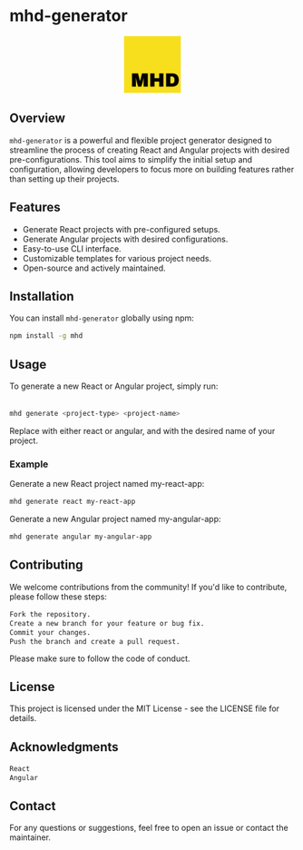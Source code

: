 # mhd-generator

<div align="center">
  <img src="./MHD-logo-large.png" height="100px" />
</div>

## Overview

`mhd-generator` is a powerful and flexible project generator designed to streamline the process of creating React and Angular projects with desired pre-configurations. This tool aims to simplify the initial setup and configuration, allowing developers to focus more on building features rather than setting up their projects.

## Features

- Generate React projects with pre-configured setups.
- Generate Angular projects with desired configurations.
- Easy-to-use CLI interface.
- Customizable templates for various project needs.
- Open-source and actively maintained.

## Installation

You can install `mhd-generator` globally using npm:

```bash
npm install -g mhd
```

## Usage

To generate a new React or Angular project, simply run:

```bash

mhd generate <project-type> <project-name>
```

Replace <project-type> with either react or angular, and <project-name> with the desired name of your project.
### Example
Generate a new React project named my-react-app:
```bash
mhd generate react my-react-app
```

Generate a new Angular project named my-angular-app:
```bash
mhd generate angular my-angular-app
```

## Contributing

We welcome contributions from the community! If you'd like to contribute, please follow these steps:

    Fork the repository.
    Create a new branch for your feature or bug fix.
    Commit your changes.
    Push the branch and create a pull request.

Please make sure to follow the code of conduct.

## License

This project is licensed under the MIT License - see the LICENSE file for details.

## Acknowledgments

    React
    Angular

## Contact

For any questions or suggestions, feel free to open an issue or contact the maintainer.

